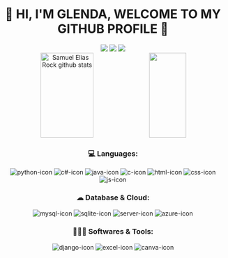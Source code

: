 <h1 align="center"> 💙 HI, I'M GLENDA, WELCOME TO MY GITHUB PROFILE 💙 </h1>
<div align="center"> 
  <a href="https://instagram.com/glendarngel" target="_blank"><img src="https://img.shields.io/badge/-Instagram-%23E4405F?style=for-the-badge&logo=instagram&logoColor=white" target="_blank"></a>
  <a href = "mailto:glenda.rangel@hotmail.com"><img src="https://img.shields.io/badge/-Gmail-%23333?style=for-the-badge&logo=gmail&logoColor=white" target="_blank"></a>
  <a href="https://www.linkedin.com/in/glendarangelb/" target="_blank"><img src="https://img.shields.io/badge/-LinkedIn-%230077B5?style=for-the-badge&logo=linkedin&logoColor=white" target="_blank"></a> 
</div>
<div align="center">  
  <img width="49%" height="195px" src="https://github-readme-stats.vercel.app/api?username=glendaranglb&show_icons=true&count_private=true&include_all_commits=true&hide_border=true&title_color=00bfbf&icon_color=00bfbf&text_color=c9d1d9&bg_color=0d1117" alt="Samuel Elias Rock github stats" /> 
  <img width="41%" height="195px" src="https://github-readme-stats.vercel.app/api/top-langs/?username=glendarangelb&layout=compact&hide_border=true&title_color=00bfbf&text_color=00bfbf&bg_color=0d1117" />
</div>
<div align="center">
<h3> 💻 Languages: </h3> 
  <img align="center" alt="python-icon" src="https://img.shields.io/badge/Python-black?style=for-the-badge&logo=python&logoColor=white">
  <img align="center" alt="c#-icon" src="https://img.shields.io/badge/C%23-black?style=for-the-badge&logo=c-sharp&logoColor=white">
  <img align="center" alt="java-icon" src="https://img.shields.io/badge/Java-black?style=for-the-badge&logo=openjdk&logoColor=white">
  <img align="center" alt="c-icon" src="https://img.shields.io/badge/C-black?style=for-the-badge&logo=c&logoColor=white">
  <img align="center" alt="html-icon" src="https://img.shields.io/badge/HTML-black?style=for-the-badge&logo=html5&logoColor=white">
  <img align="center" alt="css-icon" src="https://img.shields.io/badge/CSS-black?&style=for-the-badge&logo=css3&logoColor=white">
  <img align="center" alt="js-icon" src="https://img.shields.io/badge/JavaScript-black?style=for-the-badge&logo=javascript&logoColor=white">
  
<h3> ☁ Database & Cloud: </h3> 
  <img align="center" alt="mysql-icon" src="https://img.shields.io/badge/MySQL-black?style=for-the-badge&logo=mysql&logoColor=white">
  <img align="center" alt="sqlite-icon" src="https://img.shields.io/badge/SQLite-black?style=for-the-badge&logo=sqlite&logoColor=white">
  <img align="center" alt="server-icon" src="https://img.shields.io/badge/Microsoft_SQL_Server-black?style=for-the-badge&logo=microsoft-sql-server&logoColor=white">
  <img align="center" alt="azure-icon" src="https://img.shields.io/badge/Azure_DevOps-black?style=for-the-badge&logo=azure-devops&logoColor=white">
<h3> 👩🏼‍💻 Softwares & Tools: </h3> 
  <img align="center" alt="django-icon" src="https://img.shields.io/badge/Django-black?style=for-the-badge&logo=django&logoColor=white">
  <img align="center" alt="excel-icon" src="https://img.shields.io/badge/Figma-black?style=for-the-badge&logo=figma&logoColor=white">
  <img align="center" alt="canva-icon" src="https://img.shields.io/badge/Canva-black.svg?&style=for-the-badge&logo=Canva&logoColor=white">
</div>
